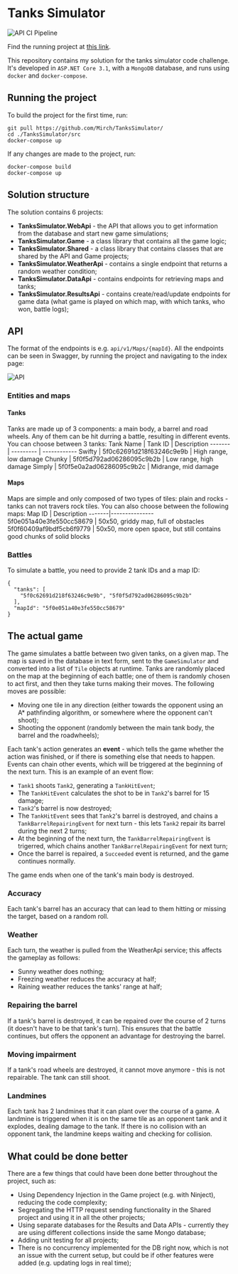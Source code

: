 # Tanks Simulator

![API CI Pipeline](https://github.com/Mirch/TanksSimulator/workflows/API%20CI%20Pipeline/badge.svg)

Find the running project at [this link](http://ec2-18-184-93-239.eu-central-1.compute.amazonaws.com:8080/index.html).

This repository contains my solution for the tanks simulator code challenge. It's developed in `ASP.NET Core 3.1`, with a `MongoDB` database, and runs using `docker` and `docker-compose`.

## Running the project

To build the project for the first time, run:

```
git pull https://github.com/Mirch/TanksSimulator/
cd ./TanksSimulator/src
docker-compose up
```

If any changes are made to the project, run:
```
docker-compose build
docker-compose up
```


## Solution structure

The solution contains 6 projects:
- **TanksSimulator.WebApi** - the API that allows you to get information from the database and start new game simulations;
- **TanksSimulator.Game** - a class library that contains all the game logic;
- **TanksSimulator.Shared** - a class library that contains classes that are shared by the API and Game projects; 
- **TanksSimulator.WeatherApi** - contains a single endpoint that returns a random weather condition;
- **TanksSimulator.DataApi** - contains endpoints for retrieving maps and tanks;
- **TanksSimulator.ResultsApi** - contains create/read/update endpoints for game data (what game is played on which map, with which tanks, who won, battle logs);

## API

The format of the endpoints is e.g. `api/v1/Maps/{mapId}`. All the endpoints can be seen in Swagger, by running the project and navigating to the index page:

![API](https://i.imgur.com/4ttuUZa.png)

### Entities and maps

#### Tanks
Tanks are made up of 3 components: a main body, a barrel and road wheels. Any of them can be hit durring a battle, resulting in different events.
You can choose between 3 tanks:
Tank Name | Tank ID | Description
------- | --------- | ------------
Swifty | 5f0c62691d218f63246c9e9b | High range, low damage
Chunky | 5f0f5d792ad06286095c9b2b | Low range, high damage
Simply | 5f0f5e0a2ad06286095c9b2c | Midrange, mid damage

#### Maps
Maps are simple and only composed of two types of tiles: plain and rocks - tanks can not travers rock tiles.
You can also choose between the following maps:
Map ID | Description
-------|---------------
5f0e051a40e3fe550cc58679 | 50x50, griddy map, full of obstacles
5f0f60409af9bdf5cb6f9779 | 50x50, more open space, but still contains good chunks of solid blocks

### Battles
To simulate a battle, you need to provide 2 tank IDs and a map ID:
```
{
  "tanks": [
    "5f0c62691d218f63246c9e9b", "5f0f5d792ad06286095c9b2b"
  ],
  "mapId": "5f0e051a40e3fe550cc58679"
}
```

## The actual game

The game simulates a battle between two given tanks, on a given map. The map is saved in the database in text form, sent to the `GameSimulator` and converted into a list of `Tile` objects at runtime. Tanks are randomly placed on the map at the beginning of each battle; one of them is randomly chosen to act first, and then they take turns making their moves. The following moves are possible:
- Moving one tile in any direction (either towards the opponent using an A* pathfinding algorithm, or somewhere where the opponent can't shoot);
- Shooting the opponent (randomly between the main tank body, the barrel and the roadwheels);

Each tank's action generates an **event** - which tells the game whether the action was finished, or if there is something else that needs to happen. Events can chain other events, which will be triggered at the beginning of the next turn. This is an example of an event flow:
- `Tank1` shoots `Tank2`, generating a `TankHitEvent`;
- The `TankHitEvent` calculates the shot to be in `Tank2`'s barrel for 15 damage;
- `Tank2`'s barrel is now destroyed;
- The `TankHitEvent` sees that `Tank2`'s barrel is destroyed, and chains a `TankBarrelRepairingEvent` for next turn - this lets `Tank2` repair its barrel during the next 2 turns;
- At the beginning of the next turn, the `TankBarrelRepairingEvent` is trigerred, which chains another `TankBarrelRepairingEvent` for next turn;
- Once the barrel is repaired, a `Succeeded` event is returned, and the game continues normally.

The game ends when one of the tank's main body is destroyed.  

### Accuracy 

Each tank's barrel has an accuracy that can lead to them hitting or missing the target, based on a random roll.

### Weather

Each turn, the weather is pulled from the WeatherApi service; this affects the gameplay as follows:
- Sunny weather does nothing;
- Freezing weather reduces the accuracy at half;
- Raining weather reduces the tanks' range at half;

### Repairing the barrel

If a tank's barrel is destroyed, it can be repaired over the course of 2 turns (it doesn't have to be that tank's turn). This ensures that the battle continues, but offers the opponent an advantage for destroying the barrel.

### Moving impairment

If a tank's road wheels are destroyed, it cannot move anymore - this is not repairable. The tank can still shoot.

### Landmines

Each tank has 2 landmines that it can plant over the course of a game. A landmine is triggered when it is on the same tile as an opponent tank and it explodes, dealing damage to the tank. If there is no collision with an opponent tank, the landmine keeps waiting and checking for collision.

## What could be done better

There are a few things that could have been done better throughout the project, such as:
- Using Dependency Injection in the Game project (e.g. with Ninject), reducing the code complexity;
- Segregating the HTTP request sending functionality in the Shared project and using it in all the other projects;
- Using separate databases for the Results and Data APIs - currently they are using different collections inside the same Mongo database;
- Adding unit testing for all projects;
- There is no concurrency implemented for the DB right now, which is not an issue with the current setup, but could be if other features were added (e.g. updating logs in real time); 
